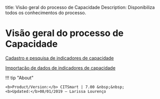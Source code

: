 title: Visão geral do processo de Capacidade
Description: Disponibiliza todos os conhecimentos do processo.
# Visão geral do processo de Capacidade

[Cadastro e pesquisa de indicadores de capacidade](/pt-br/citsmart-platform-7/processes/capacity/capacity-indicators.html)

[Importação de dados de indicadores de capacidade](/pt-br/citsmart-platform-7/processes/capacity/data-import-capacity.html)

!!! tip "About"

    <b>Product/Version:</b> CITSmart | 7.00 &nbsp;&nbsp;
    <b>Updated:</b>08/01/2019 – Larissa Lourenço
